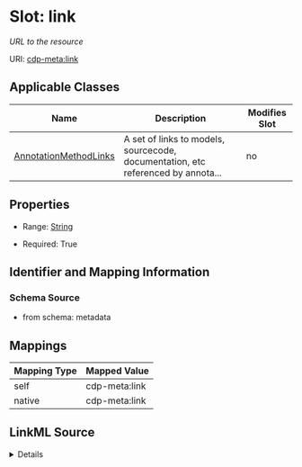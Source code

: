 

# Slot: link


_URL to the resource_



URI: [cdp-meta:link](metadatalink)



<!-- no inheritance hierarchy -->





## Applicable Classes

| Name | Description | Modifies Slot |
| --- | --- | --- |
| [AnnotationMethodLinks](AnnotationMethodLinks.md) | A set of links to models, sourcecode, documentation, etc referenced by annota... |  no  |







## Properties

* Range: [String](String.md)

* Required: True





## Identifier and Mapping Information







### Schema Source


* from schema: metadata




## Mappings

| Mapping Type | Mapped Value |
| ---  | ---  |
| self | cdp-meta:link |
| native | cdp-meta:link |




## LinkML Source

<details>
```yaml
name: link
description: URL to the resource
from_schema: metadata
rank: 1000
alias: link
owner: AnnotationMethodLinks
domain_of:
- AnnotationMethodLinks
range: string
required: true
inlined: true
inlined_as_list: true

```
</details>